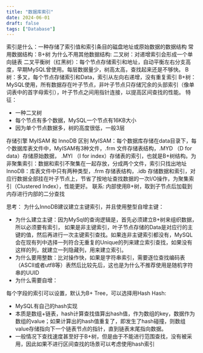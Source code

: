 ```yaml
---
title: "数据库索引"
date: 2024-06-01
draft: false
tags: ["Database"]
---
```


索引是什么：一种存储了索引值和索引条目的磁盘地址或原始数据的数据结构
常用数据结构：B+树
为什么不用其他数据结构:
二叉树：对递增索引会形成一个单向链表
二叉平衡树（红黑树）：每个节点存储索引和地址，自动平衡左右分支高度，早期MySQL曾使用。每层数据量少，树高太高，查找起来还是不够快。
B树：多叉，每个节点存储索引和Data，索引从左向右递增，没有重复索引
B+树：MySQL使用，所有数据存在叶子节点，非叶子节点只存储冗余的头部索引（像单词表中的首字母索引），叶子节点之间用指针连接，以提高区间查找的性能。
特征：
* 一种二叉树
* 每个节点有多个数据，MySQL一个节点有16KB大小
* 因为单个节点数据多，树的高度很低，一般3层



存储引擎 MyISAM 和 InnoDB 
区别
MyISAM：每个数据库存储在data目录下，每个数据库表文件中，MyISAM有3种文件，.frm 文件存储表结构，.MYD （D for data）存储原始数据， .MYI （I for index）存储表的索引，也就是B+树结构。为非聚集索引：数据和索引不聚集在一起存放，分成两个文件，索引只找出地址
InnoDB：库表文件中只有两种类型，.frm 存储表结构，.idb 存储数据和索引，对应行数据全部挂在叶子节点上，节省了按地址查找数据的一次I/O操作，为聚集索引（Clustered Index），性能更好。
联系:
内部使用B+树，取到子节点后加载到内存进行内部的二分查找

思考：
为什么InnoDB建议建立主键索引，并且使用整型自增主键：
* 为什么建立主键：因为MySql的查询逻辑是，首先必须建立B+树来组织数据，所以必须要有索引， 如果是非主键索引，叶子节点存储的Data是对应行的主键的值，然后再进行一次主键索引查找。如果连非主键索引都没有，MySQL会在现有列中选择一列符合无重复的Unique的列来建立索引查找，如果没有这样的列，就建立一列隐藏列，用来建立索引。
* 为什么要用整数：比对操作快，如果是字符串索引，需要逐位查找编码表（ASCII或者utf8等）表然后比较先后，这也是为什么不推荐使用是随机字符串的UUID
* 为什么需要自增：


每个字段的索引可以设置，默认为B+ Tree，可以选择用Hash
Hash:
* MySQL有自己的hash实现
* 本质是数组+链表，hash计算查找值算出hash值，作为数组的key，数据作为数组的value；如果计算出的hash值重复了，即发生了hash碰撞，则数组value存储指向下一个链表节点的指针，直到链表末尾指向数据。
* 一般情况下查找速度甚至好于B+树，但是由于不能进行范围查找，没有被采用，因此如果不进行区间查找的场景可以考虑使用hash索引

